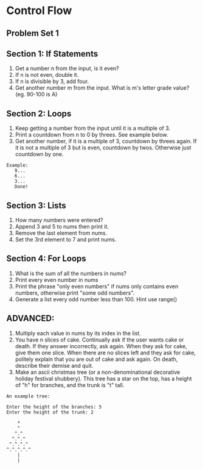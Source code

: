 Control Flow
=============================
Problem Set 1
-----------------------------

Section 1:  If Statements
-----------------------------

 1. Get a number n from the input, is it even?
 2. If n is not even, double it.
 3. If n is divisible by 3, add four.
 4. Get another number m from the input.  What is m's letter grade value? (eg. 90-100 is A)


Section 2:  Loops
-----------------------------

 1. Keep getting a number from the input until it is a multiple of 3.
 2. Print a countdown from n to 0 by threes.  See example below.
 3. Get another number, if it is a multiple of 3, countdown by 
    threes again.  If it is not a multiple of 3 but is even, 
    countdown by twos.  Otherwise just countdown by one.

```
Example:  
   9...
   6...
   3...
   Done!
```

Section 3:  Lists
-----------------------------

 1.  How many numbers were entered?
 2.  Append 3 and 5 to nums then print it.
 3.  Remove the last element from nums.
 4.  Set the 3rd element to 7 and print nums.


Section 4:  For Loops
-----------------------------

 1. What is the sum of all the numbers in nums?
 2. Print every even number in nums
 3. Print the phrase "only even numbers" if nums only 
    contains even numbers, otherwise print "some odd numbers".
 4. Generate a list every odd number less than 100. Hint use range()

ADVANCED:
-----------------------------

1. Multiply each value in nums by its index in the list.
2. You have n slices of cake. Continually ask if the user wants cake 
   or death.  If they answer incorrectly, ask again.  When they ask 
   for cake, give them one slice.  When there are no slices left and 
   they ask for cake, politely explain that you are out of cake and 
   ask again. On death, describe their demise and quit.
3. Make an ascii christmas tree (or a non-denominational decorative 
   holiday festival shubbery).  This tree has a star on the top, 
   has a height of "h" for branches, and the trunk is "t" tall.

```
An example tree:

Enter the height of the branches: 5
Enter the height of the trunk: 2

    *
    ^
   ^.^
  ^.^.^
 ^.^.^.^
^.^.^.^.^
    |
    |
```
